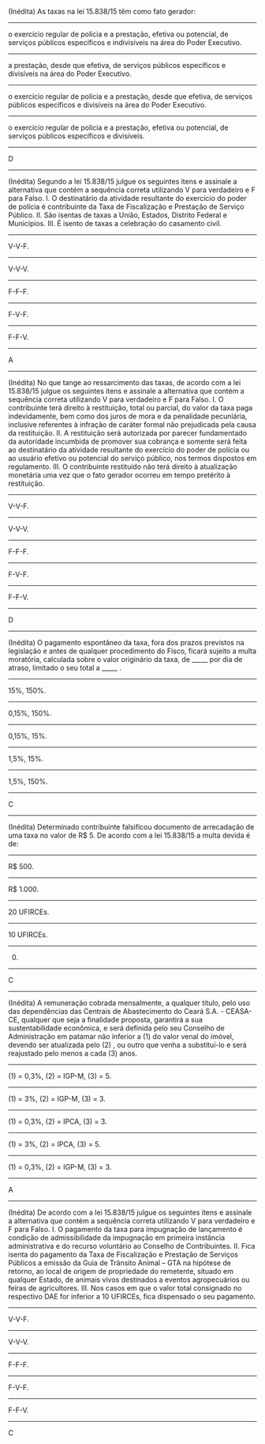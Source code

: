 (Inédita) As taxas na lei 15.838/15 têm como fato gerador:
***
o exercício regular de polícia e a prestação, efetiva ou potencial, de serviços públicos específicos e indivisíveis na área do Poder Executivo.
***
a prestação, desde que efetiva, de serviços públicos específicos e divisíveis na área do Poder Executivo.
***
o exercício regular de polícia e a prestação, desde que efetiva, de serviços públicos específicos e divisíveis na área do Poder Executivo.
***
o exercício regular de polícia e a prestação, efetiva ou potencial, de serviços públicos específicos e divisíveis.
***
D
****
(Inédita) Segundo a lei 15.838/15 julgue os seguintes itens e assinale a alternativa que contém a sequência correta utilizando V para verdadeiro e F para Falso.
I. O destinatário da atividade resultante do exercício do poder de polícia é contribuinte da Taxa de Fiscalização e Prestação de Serviço Público.
II. São isentas de taxas a União, Estados, Distrito Federal e Municípios.
III. É isento de taxas a celebração do casamento civil.
***
V-V-F.
***
V-V-V.
***
F-F-F.
***
F-V-F.
***
F-F-V.
***
A
****
(Inédita) No que tange ao ressarcimento das taxas, de acordo com a lei 15.838/15 julgue os seguintes itens e assinale a alternativa que contém a sequência correta utilizando V para verdadeiro e F para Falso.
I. O contribuinte terá direito à restituição, total ou parcial, do valor da taxa paga indevidamente, bem como dos juros de mora e da penalidade pecuniária, inclusive referentes à infração de caráter formal não prejudicada pela causa da restituição.
II. A restituição será autorizada por parecer fundamentado da autoridade incumbida de promover sua cobrança e somente será feita ao destinatário da atividade resultante do exercício do poder de polícia ou ao usuário efetivo ou potencial do serviço público, nos termos dispostos em regulamento.
III. O contribuinte restituído não terá direito à atualização monetária uma vez que o fato gerador ocorreu em tempo pretérito à restituição.
***
V-V-F.
***
V-V-V.
***
F-F-F.
***
F-V-F.
***
F-F-V.
***
D
****
(Inédita) O pagamento espontâneo da taxa, fora dos prazos previstos na legislação e antes de qualquer procedimento do Fisco, ficará sujeito a multa moratória, calculada sobre o valor originário da taxa, de _____ por dia de atraso, limitado o seu total a _____ .
***
15%, 150%.
***
0,15%, 150%.
***
0,15%, 15%.
***
1,5%, 15%.
***
1,5%, 150%.
***
C
****
(Inédita) Determinado contribuinte falsificou documento de arrecadação de uma taxa no valor de R$ 5. De acordo com a lei 15.838/15 a multa devida é de:
***
R$ 500.
***
R$ 1.000.
***
20 UFIRCEs.
***
10 UFIRCEs.
***
0.
***
C
****
(Inédita) A remuneração cobrada mensalmente, a qualquer título, pelo uso das dependências das Centrais de Abastecimento do Ceará S.A. - CEASA-CE, qualquer que seja a finalidade proposta, garantirá a sua sustentabilidade econômica, e será definida pelo seu Conselho de Administração em patamar não inferior a (1) do valor venal do imóvel, devendo ser atualizada pelo (2) , ou outro que venha a substituí-lo e será reajustado pelo menos a cada (3) anos.
***
(1) = 0,3%, (2) = IGP-M, (3) = 5.
***
(1) = 3%, (2) = IGP-M, (3) = 3.
***
(1) = 0,3%, (2) = IPCA, (3) = 3.
***
(1) = 3%, (2) = IPCA, (3) = 5.
***
(1) = 0,3%, (2) = IGP-M, (3) = 3.
***
A
****
(Inédita) De acordo com a lei 15.838/15 julgue os seguintes itens e assinale a alternativa que contém a sequência correta utilizando V para verdadeiro e F para Falso.
I. O pagamento da taxa para impugnação de lançamento é condição de admissibilidade da impugnação em primeira instância administrativa e do recurso voluntário ao Conselho de Contribuintes.
II. Fica isenta do pagamento da Taxa de Fiscalização e Prestação de Serviços Públicos a emissão da Guia de Trânsito Animal – GTA na hipótese de retorno, ao local de origem de propriedade do remetente, situado em qualquer Estado, de animais vivos destinados a eventos agropecuários ou feiras de agricultores.
III. Nos casos em que o valor total consignado no respectivo DAE for inferior a 10 UFIRCEs, fica dispensado o seu pagamento.
***
V-V-F.
***
V-V-V.
***
F-F-F.
***
F-V-F.
***
F-F-V.
***
C